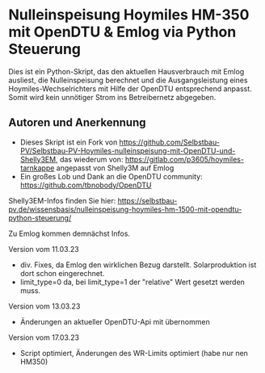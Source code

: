 # Nulleinspeisung Hoymiles HM-350 mit OpenDTU & Emlog via Python Steuerung


Dies ist ein Python-Skript, das den aktuellen Hausverbrauch mit Emlog ausliest, die Nulleinspeisung berechnet und die Ausgangsleistung eines Hoymiles-Wechselrichters mit Hilfe der OpenDTU entsprechend anpasst. Somit wird kein unnötiger Strom ins Betreibernetz abgegeben.


## Autoren und Anerkennung
- Dieses Skript ist ein Fork von https://github.com/Selbstbau-PV/Selbstbau-PV-Hoymiles-nulleinspeisung-mit-OpenDTU-und-Shelly3EM, das wiederum von: https://gitlab.com/p3605/hoymiles-tarnkappe angepasst von Shelly3M auf Emlog
- Ein großes Lob und Dank an die OpenDTU community: https://github.com/tbnobody/OpenDTU

Shelly3EM-Infos finden Sie hier: https://selbstbau-pv.de/wissensbasis/nulleinspeisung-hoymiles-hm-1500-mit-opendtu-python-steuerung/

Zu Emlog kommen demnächst Infos.

Version vom 11.03.23
  - div. Fixes, da Emlog den wirklichen Bezug darstellt. Solarproduktion ist dort schon eingerechnet.
  - limit_type=0 da, bei limit_type=1 der "relative" Wert gesetzt werden muss.

Version  vom 13.03.23
  - Änderungen an aktueller OpenDTU-Api mit übernommen

Version vom 17.03.23
  - Script optimiert, Änderungen des WR-Limits optimiert (habe nur nen HM350)
